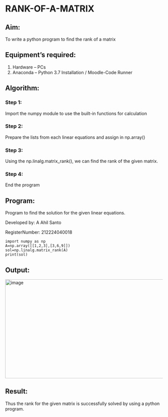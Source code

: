 # RANK-OF-A-MATRIX
## Aim:
To write a python program to find the rank of a matrix
## Equipment’s required:
1. 	Hardware – PCs
2. 	Anaconda – Python 3.7 Installation / Moodle-Code Runner
## Algorithm:
### Step 1: 
Import the numpy module to use the built-in functions for calculation
### Step 2: 
Prepare the lists from each linear equations and assign in np.array()
### Step 3: 
Using the np.linalg.matrix_rank(), we can find the rank of the given matrix.
### Step 4: 
End the program

## Program:

Program to find the solution for the given linear equations.

Developed by: A Ahil Santo

RegisterNumber: 212224040018

```
import numpy as np
A=np.array([[1,2,3],[3,6,9]])
sol=np.linalg.matrix_rank(A)
print(sol)
```

## Output:

<img width="532" height="316" alt="image" src="https://github.com/user-attachments/assets/8b8063b4-6b11-4734-88a5-dff588dcdb0c" />


## Result:
Thus the rank for the given matrix is successfully solved by  using a python program.

